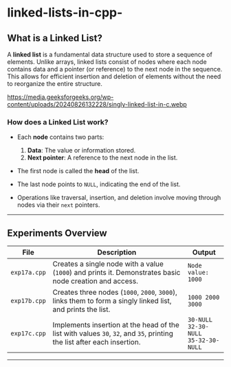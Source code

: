 # linked-lists-in-cpp-

## What is a Linked List?

A **linked list** is a fundamental data structure used to store a sequence of elements. Unlike arrays, linked lists consist of nodes where each node contains data and a pointer (or reference) to the next node in the sequence. This allows for efficient insertion and deletion of elements without the need to reorganize the entire structure.

https://media.geeksforgeeks.org/wp-content/uploads/20240826132228/singly-linked-list-in-c.webp

### How does a Linked List work?

- Each **node** contains two parts:
  1. **Data**: The value or information stored.
  2. **Next pointer**: A reference to the next node in the list.

- The first node is called the **head** of the list.
- The last node points to `NULL`, indicating the end of the list.
- Operations like traversal, insertion, and deletion involve moving through nodes via their `next` pointers.

---

## Experiments Overview

| File        | Description                                                                                         | Output                 |
|-------------|-------------------------------------------------------------------------------------------------|------------------------|
| `exp17a.cpp` | Creates a single node with a value (`1000`) and prints it. Demonstrates basic node creation and access. | `Node value: 1000`     |
| `exp17b.cpp` | Creates three nodes (`1000`, `2000`, `3000`), links them to form a singly linked list, and prints the list. | `1000 2000 3000`       |
| `exp17c.cpp` | Implements insertion at the head of the list with values `30`, `32`, and `35`, printing the list after each insertion. | `30-NULL` <br> `32-30-NULL` <br> `35-32-30-NULL` |

---
